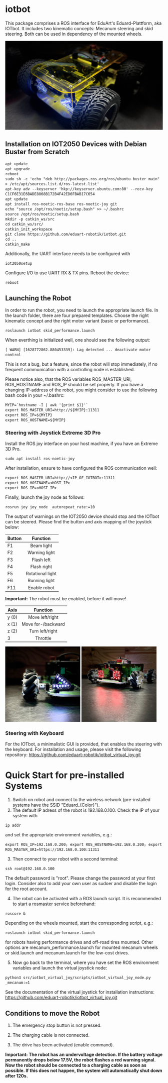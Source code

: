# iotbot
This package comprises a ROS interface for EduArt's Eduard-Plattform, aka IOTbot. It includes two kinematic concepts: Mecanum steering and skid steering.
Both can be used in dependency of the mounted wheels.

![IOTbot](/images/03_YellowSpotlight.jpg)

## Installation on IOT2050 Devices with Debian Buster from Scratch
```console
apt update
apt upgrade
reboot
sudo sh -c 'echo "deb http://packages.ros.org/ros/ubuntu buster main" > /etc/apt/sources.list.d/ros-latest.list'
apt-key adv --keyserver 'hkp://keyserver.ubuntu.com:80' --recv-key C1CF6E31E6BADE8868B172B4F42ED6FBAB17C654
apt update
apt install ros-noetic-ros-base ros-noetic-joy git
echo "source /opt/ros/noetic/setup.bash" >> ~/.bashrc 
source /opt/ros/noetic/setup.bash
mkdir -p catkin_ws/src
cd catkin_ws/src/
catkin_init_workspace 
git clone https://github.com/eduart-robotik/iotbot.git
cd ..
catkin_make
```
Additionally, the UART interface needs to be configured with
```console
iot2050setup
```
Configure I/O to use UART RX & TX pins. Reboot the device:
```console
reboot
```

## Launching the Robot
In order to run the robot, you need to launch the appropriate launch file. In the launch folder, there are four prepared templates.
Choose the right kinematic concept and the right motor variant (basic or performance).
```console
roslaunch iotbot skid_performance.launch
```
When everthing is initialized well, one should see the following output:
```console
[ WARN] [1628772862.880453339]: Lag detected ... deactivate motor control
```
This is not a bug, but a feature, since the robot will stop immediately, if no frequent communication with a controlling node is established.

Please notice also, that the ROS variables ROS_MASTER_URI, ROS_HOSTNAME and ROS_IP should be set properly. If you have a changing IP-address of the robot, you might consider to use the following bash code in your ~/.bashrc:

```console
MYIP=`hostname -I | awk '{print $1}'`
export ROS_MASTER_URI=http://${MYIP}:11311
export ROS_IP=${MYIP}
export ROS_HOSTNAME=${MYIP}
``` 

### Steering with Joystick Extreme 3D Pro
Install the ROS joy interface on your host machine, if you have an Extreme 3D Pro.
```console
sudo apt install ros-noetic-joy
```
After installation, ensure to have configured the ROS communication well:
```console
export ROS_MASTER_URI=http://<IP_OF_IOTBOT>:11311
export ROS_HOSTNAME=<HOST_IP>
export ROS_IP=<HOST_IP>
```
Finally, launch the joy node as follows:
```console
rosrun joy joy_node _autorepeat_rate:=10
```

The output of warnings on the IOT2050 device should stop and the IOTbot can be steered. Please find the button and axis mapping of the joystick below:

| Button | Function         |
| ------ |:----------------:|
| F1     | Beam light       |
| F2     | Warning light    |
| F3     | Flash left       |
| F4     | Flash right      |
| F5     | Rotational light |
| F6     | Running light    |
| F11    | Enable robot     |

**Important:** The robot must be enabled, before it will move!

| Axis   | Function           |
| ------ |:------------------:|
| y (0)  | Move left/right    |
| x (1)  | Move for-/backward |
| z (2)  | Turn left/right    |
| 3      | Throttle           |

<p float="left">
    <img src="/images/01_MecanumHalfFront.jpg" alt="Frontlight" width="240"/>
    <img src="/images/06_MecanumAngleBack.jpg" alt="Taillight" width="240"/>
</p>

### Steering with Keyboard
For the IOTbot, a minimalistic GUI is provided, that enables the steering with the keyboard.
For installation and usage, please visit the following repository: https://github.com/eduart-robotik/iotbot_virtual_joy.git

# Quick Start for pre-installed Systems
1) Switch on robot and connect to the wireless network (pre-installed systems have the SSID "Eduard_{Color}").
2) The default IP adress of the robot is 192.168.0.100. Check the IP of your system with
```console
ip addr
```
and set the appropriate environment variables, e.g.:
```console
export ROS_IP=192.168.0.200; export ROS_HOSTNAME=192.168.0.200; export ROS_MASTER_URI=https://192.168.0.100:11311
```
3) Then connect to your robot with a second terminal:
```console
ssh root@192.168.0.100
```
The default password is "root". Please change the password at your first login. Consider also to add your own user as sudoer and disable the login for the root account.

4) The robot can be activated with a ROS launch script. It is recommended to start a rosmaster service beforehand:
```console
roscore &
```
Depending on the wheels mounted, start the corresponding script, e.g.:
```console
roslaunch iotbot skid_performance.launch
```
for robots having performance drives and off-road tires mounted. Other options are mecanum_performance.launch for mounted mecanum wheels or skid.launch and mecanum.launch for the low-cost drives.

5) Now go back to the terminal, where you have set the ROS environment variables and launch the virtual joystick node:
```console
python3 src/iotbot_virtual_joy/scripts/iotbot_virtual_joy_node.py _mecanum:=1
```
See the documentation of the virtual joystick for installation instructions: https://github.com/eduart-robotik/iotbot_virtual_joy.git

## Conditions to move the Robot
1) The emergency stop button is not pressed.

2) The charging cable is not connected.

3) The drive has been activated (enable command).

**Important: The robot has an undervoltage detection. If the battery voltage permanently drops below 17.5V, the robot flashes a red warning signal. Now the robot should be connected to a charging cable as soon as possible. If this does not happen, the system will automatically shut down after 120s.**
